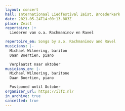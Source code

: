 ```yaml
---
layout: concert
hall: Internationaal Liedfestival Zeist, Broederkerk
date: 2021-05-24T14:00:13.883Z
place: Zeist
repertoire: |+
  Liederen van o.a. Rachmaninov en Ravel

repertoire_en: Songs by a.o. Rachmaninov and Ravel
musicians: |-
  Michael Wilmering, bariton
  Daan Boertien, piano

  Verplaatst naar oktober
musicians_en: |-
  Michael Wilmering, baritone
  Daan Boertien, piano

  Postponed until October
organizer_url: https://ilfz.nl/
in_archive: true
cancelled: true
---
```

